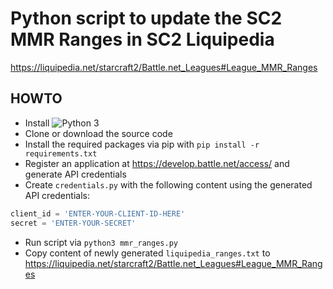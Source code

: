# Python script to update the SC2 MMR Ranges in SC2 Liquipedia

<https://liquipedia.net/starcraft2/Battle.net_Leagues#League_MMR_Ranges>

## HOWTO

* Install ![Python 3](https://www.python.org/downloads/)
* Clone or download the source code
* Install the required packages via pip with `pip install -r requirements.txt`
* Register an application at <https://develop.battle.net/access/> and generate API credentials
* Create `credentials.py` with the following content using the generated API credentials:

```python
client_id = 'ENTER-YOUR-CLIENT-ID-HERE'
secret = 'ENTER-YOUR-SECRET'
```

* Run script via `python3 mmr_ranges.py`
* Copy content of newly generated `liquipedia_ranges.txt` to <https://liquipedia.net/starcraft2/Battle.net_Leagues#League_MMR_Ranges>


